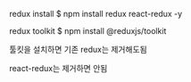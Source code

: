 redux install $ npm install redux react-redux -y

redux toolkit $ npm install @reduxjs/toolkit

툴킷을 설치하면 기존 redux는 제거해도됨

react-redux는 제거하면 안됨